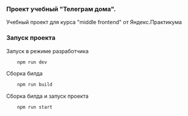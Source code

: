 ### Проект учебный "Телеграм дома".

Учебный проект для курса "middle frontend" от Яндекс.Практикума

### Запуск проекта

Запуск в режиме разработчика

```sh
    npm run dev
```

Сборка билда

```sh
    npm run build
```

Сборка билда и запуск проекта

```sh
    npm run start
```
